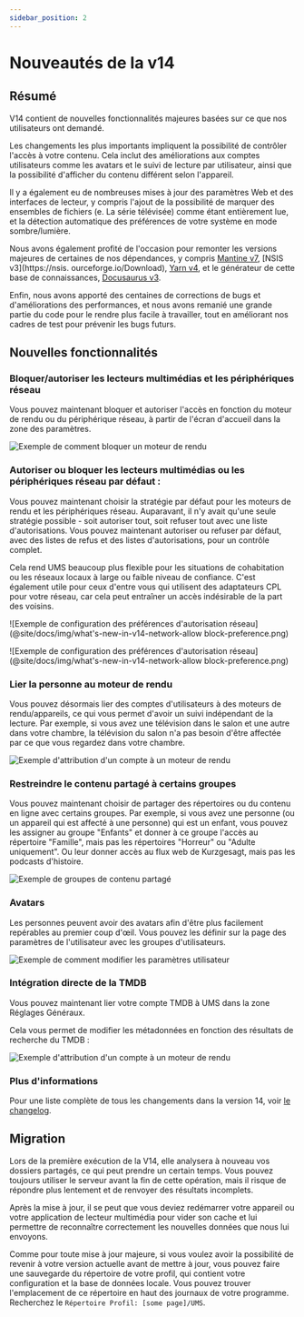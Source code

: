 ```yaml
---
sidebar_position: 2
---
```


# Nouveautés de la v14

## Résumé

V14 contient de nouvelles fonctionnalités majeures basées sur ce que nos utilisateurs ont demandé.

Les changements les plus importants impliquent la possibilité de contrôler l'accès à votre contenu. Cela inclut des améliorations aux comptes utilisateurs comme les avatars et le suivi de lecture par utilisateur, ainsi que la possibilité d'afficher du contenu différent selon l'appareil.

Il y a également eu de nombreuses mises à jour des paramètres Web et des interfaces de lecteur, y compris l'ajout de la possibilité de marquer des ensembles de fichiers (e. La série télévisée) comme étant entièrement lue, et la détection automatique des préférences de votre système en mode sombre/lumière.

Nous avons également profité de l'occasion pour remonter les versions majeures de certaines de nos dépendances, y compris [Mantine v7](https://mantine.dev/), [NSIS v3](https\://nsis. ourceforge.io/Download), [Yarn v4](https://yarnpkg.com/), et le générateur de cette base de connaissances, [Docusaurus v3](https://docusaurus.io/).

Enfin, nous avons apporté des centaines de corrections de bugs et d'améliorations des performances, et nous avons remanié une grande partie du code pour le rendre plus facile à travailler, tout en améliorant nos cadres de test pour prévenir les bugs futurs.

## Nouvelles fonctionnalités

### Bloquer/autoriser les lecteurs multimédias et les périphériques réseau

Vous pouvez maintenant bloquer et autoriser l'accès en fonction du moteur de rendu ou du périphérique réseau, à partir de l'écran d'accueil dans la zone des paramètres.

![Exemple de comment bloquer un moteur de rendu](@site/docs/img/whats-new-in-v14-block-renderer.png)

### Autoriser ou bloquer les lecteurs multimédias ou les périphériques réseau par défaut :

Vous pouvez maintenant choisir la stratégie par défaut pour les moteurs de rendu et les périphériques réseau. Auparavant, il n'y avait qu'une seule stratégie possible - soit autoriser tout, soit refuser tout avec une liste d'autorisations. Vous pouvez maintenant autoriser ou refuser par défaut, avec des listes de refus et des listes d'autorisations, pour un contrôle complet.

Cela rend UMS beaucoup plus flexible pour les situations de cohabitation ou les réseaux locaux à large ou faible niveau de confiance. C'est également utile pour ceux d'entre vous qui utilisent des adaptateurs CPL pour votre réseau, car cela peut entraîner un accès indésirable de la part des voisins.

![Exemple de configuration des préférences d'autorisation réseau] (@site/docs/img/what's-new-in-v14-network-allow block-preference.png)

![Exemple de configuration des préférences d'autorisation réseau] (@site/docs/img/what's-new-in-v14-network-allow block-preference.png)

### Lier la personne au moteur de rendu

Vous pouvez désormais lier des comptes d'utilisateurs à des moteurs de rendu/appareils, ce qui vous permet d'avoir un suivi indépendant de la lecture. Par exemple, si vous avez une télévision dans le salon et une autre dans votre chambre, la télévision du salon n'a pas besoin d'être affectée par ce que vous regardez dans votre chambre.

![Exemple d'attribution d'un compte à un moteur de rendu](@site/docs/img/whats-new-in-v14-assign-account-to-renderer.png)

### Restreindre le contenu partagé à certains groupes

Vous pouvez maintenant choisir de partager des répertoires ou du contenu en ligne avec certains groupes. Par exemple, si vous avez une personne (ou un appareil qui est affecté à une personne) qui est un enfant, vous pouvez les assigner au groupe "Enfants" et donner à ce groupe l'accès au répertoire "Famille", mais pas les répertoires "Horreur" ou "Adulte uniquement". Ou leur donner accès au flux web de Kurzgesagt, mais pas les podcasts d'histoire.

![Exemple de groupes de contenu partagé](@site/docs/img/whats-new-in-v14-shared-content-group.png)

### Avatars

Les personnes peuvent avoir des avatars afin d'être plus facilement repérables au premier coup d'œil. Vous pouvez les définir sur la page des paramètres de l'utilisateur avec les groupes d'utilisateurs.

![Exemple de comment modifier les paramètres utilisateur](@site/docs/img/whats-new-in-v14-user-avatar.png)

### Intégration directe de la TMDB

Vous pouvez maintenant lier votre compte TMDB à UMS dans la zone Réglages Généraux.

Cela vous permet de modifier les métadonnées en fonction des résultats de recherche du TMDB :

![Exemple d'attribution d'un compte à un moteur de rendu](@site/docs/img/whats-new-in-v14-assign-account-to-renderer.png)

### Plus d'informations

Pour une liste complète de tous les changements dans la version 14, voir [le changelog](https://github.com/UniversalMediaServer/UniversalMediaServer/blob/main/CHANGELOG.md).

## Migration

Lors de la première exécution de la V14, elle analysera à nouveau vos dossiers partagés, ce qui peut prendre un certain temps. Vous pouvez toujours utiliser le serveur avant la fin de cette opération, mais il risque de répondre plus lentement et de renvoyer des résultats incomplets.

Après la mise à jour, il se peut que vous deviez redémarrer votre appareil ou votre application de lecteur multimédia pour vider son cache et lui permettre de reconnaître correctement les nouvelles données que nous lui envoyons.

Comme pour toute mise à jour majeure, si vous voulez avoir la possibilité de revenir à votre version actuelle avant de mettre à jour, vous pouvez faire une sauvegarde du répertoire de votre profil, qui contient votre configuration et la base de données locale. Vous pouvez trouver l'emplacement de ce répertoire en haut des journaux de votre programme. Recherchez le `Répertoire Profil: [some page]/UMS`.
